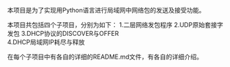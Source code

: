 本项目是为了实现用Python语言进行局域网中网络包的发送及接受功能。

本项目共包括四个子项目，分别为如下：
1.二层网络发包程序
2.UDP原始套接字发包
3.DHCP协议的DISCOVER与OFFER  
4.DHCP局域网IP耗尽与释放     


在每个子项目中有各自的详细的README.md文件，有各自的详细介绍。


